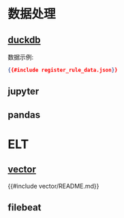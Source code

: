 
# 数据处理

## [duckdb](duckdb.md)

数据示例:

```json
{{#include register_rule_data.json}} 
```

## jupyter


## pandas


# ELT

## [vector](vector/README.md)

{{#include vector/README.md}} 


## filebeat
